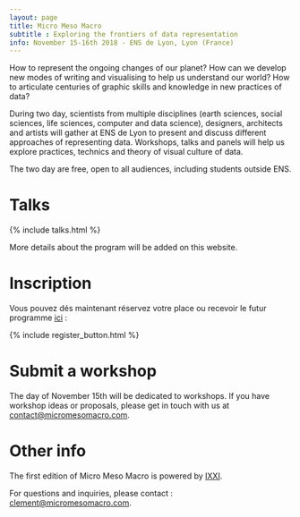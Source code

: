 ```yaml
---
layout: page
title: Micro Meso Macro
subtitle : Exploring the frontiers of data representation
info: November 15-16th 2018 - ENS de Lyon, Lyon (France)
---
```


How to represent the ongoing changes of our planet? How can we develop new modes of writing and visualising to help us understand our world? How to articulate centuries of graphic skills and knowledge in new practices of data?

During two day, scientists from multiple disciplines (earth sciences, social sciences, life sciences, computer and data science), designers, architects and artists will gather at ENS de Lyon to present and discuss different approaches of representing data. Workshops, talks and panels will help us explore practices, technics and theory of visual culture of data.

The two day are free, open to all audiences, including students outside ENS.

# Talks

{% include talks.html %}

More details about the program will be added on this website.  

# Inscription

Vous pouvez dés maintenant réservez votre place ou recevoir le futur programme [ici](/register)  :

{% include register_button.html %}


# Submit a workshop

The day of November 15th will be dedicated to workshops. If you have workshop ideas or proposals, please get in touch with us at [contact@micromesomacro.com](contact@micromesomacro.com).

# Other info

The first edition of Micro Meso Macro is powered by [IXXI](http://www.ixxi.fr).

For questions and inquiries, please contact : [clement@micromesomacro.com](clement@micromesomacro.com).
